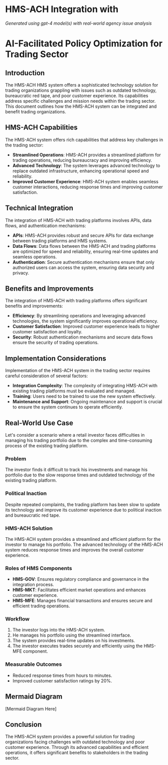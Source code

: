 # HMS-ACH Integration with 

*Generated using gpt-4 model(s) with real-world agency issue analysis*

# **AI-Facilitated Policy Optimization for Trading Sector**

## Introduction

The HMS-ACH HMS system offers a sophisticated technology solution for trading organizations grappling with issues such as outdated technology, bureaucratic red tape, and poor customer experience. Its capabilities address specific challenges and mission needs within the trading sector. This document outlines how the HMS-ACH system can be integrated and benefit trading organizations.

## HMS-ACH Capabilities

The HMS-ACH system offers rich capabilities that address key challenges in the trading sector:

- **Streamlined Operations**: HMS-ACH provides a streamlined platform for trading operations, reducing bureaucracy and improving efficiency.
- **Advanced Technology**: The system leverages advanced technology to replace outdated infrastructure, enhancing operational speed and reliability.
- **Improved Customer Experience**: HMS-ACH system enables seamless customer interactions, reducing response times and improving customer satisfaction.

## Technical Integration

The integration of HMS-ACH with trading platforms involves APIs, data flows, and authentication mechanisms:

- **APIs**: HMS-ACH provides robust and secure APIs for data exchange between trading platforms and HMS systems.
- **Data Flows**: Data flows between the HMS-ACH and trading platforms are optimized for speed and reliability, ensuring real-time updates and seamless operations.
- **Authentication**: Secure authentication mechanisms ensure that only authorized users can access the system, ensuring data security and privacy.

## Benefits and Improvements

The integration of HMS-ACH with trading platforms offers significant benefits and improvements:

- **Efficiency**: By streamlining operations and leveraging advanced technologies, the system significantly improves operational efficiency.
- **Customer Satisfaction**: Improved customer experience leads to higher customer satisfaction and loyalty.
- **Security**: Robust authentication mechanisms and secure data flows ensure the security of trading operations.

## Implementation Considerations

Implementation of the HMS-ACH system in the trading sector requires careful consideration of several factors:

- **Integration Complexity**: The complexity of integrating HMS-ACH with existing trading platforms must be evaluated and managed.
- **Training**: Users need to be trained to use the new system effectively.
- **Maintenance and Support**: Ongoing maintenance and support is crucial to ensure the system continues to operate efficiently.

## Real-World Use Case

Let's consider a scenario where a retail investor faces difficulties in managing his trading portfolio due to the complex and time-consuming process of the existing trading platform.

### Problem

The investor finds it difficult to track his investments and manage his portfolio due to the slow response times and outdated technology of the existing trading platform.

### Political Inaction

Despite repeated complaints, the trading platform has been slow to update its technology and improve its customer experience due to political inaction and bureaucratic red tape.

### HMS-ACH Solution

The HMS-ACH system provides a streamlined and efficient platform for the investor to manage his portfolio. The advanced technology of the HMS-ACH system reduces response times and improves the overall customer experience.

### Roles of HMS Components

- **HMS-GOV**: Ensures regulatory compliance and governance in the integration process.
- **HMS-MKT**: Facilitates efficient market operations and enhances customer experience.
- **HMS-MFE**: Manages financial transactions and ensures secure and efficient trading operations.

### Workflow

1. The investor logs into the HMS-ACH system.
2. He manages his portfolio using the streamlined interface.
3. The system provides real-time updates on his investments.
4. The investor executes trades securely and efficiently using the HMS-MFE component.

### Measurable Outcomes

- Reduced response times from hours to minutes.
- Improved customer satisfaction ratings by 20%.

## Mermaid Diagram

[Mermaid Diagram Here]

## Conclusion

The HMS-ACH system provides a powerful solution for trading organizations facing challenges with outdated technology and poor customer experience. Through its advanced capabilities and efficient operations, it offers significant benefits to stakeholders in the trading sector.